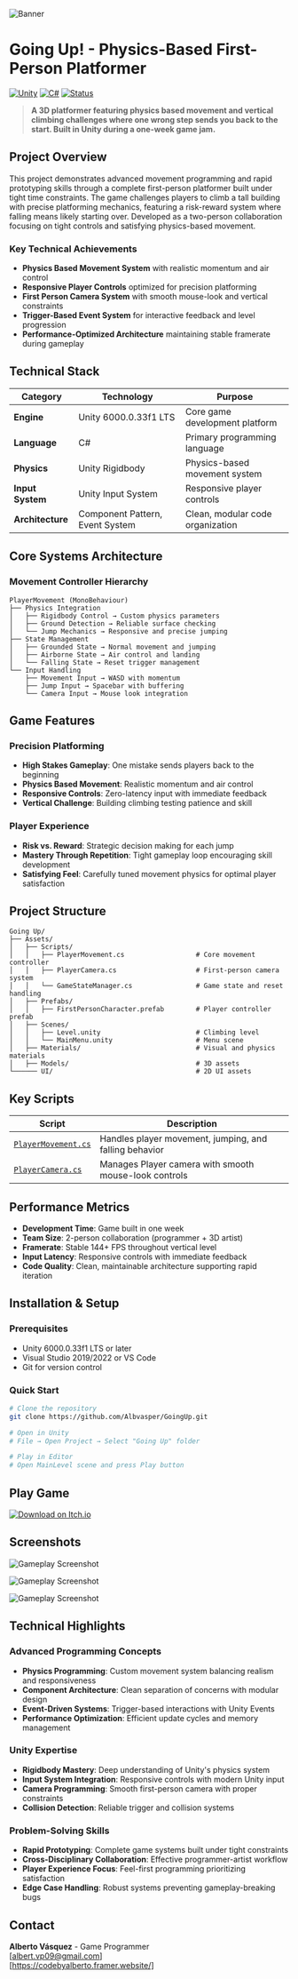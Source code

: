 ![Banner](https://img.itch.zone/aW1nLzIwMDEzNDUyLnBuZw==/original/HTzeDg.png)

# Going Up! - Physics-Based First-Person Platformer

[![Unity](https://img.shields.io/badge/Unity-6000.0.33f1-black.svg?style=for-the-badge&logo=unity)](https://unity.com/)
[![C#](https://img.shields.io/badge/C%23-239120?style=for-the-badge&logo=c-sharp&logoColor=white)](https://docs.microsoft.com/en-us/dotnet/csharp/)
[![Status](https://img.shields.io/badge/Status-Game%20Jam%20Complete-red?style=for-the-badge)](https://github.com/Albvasper/GoingUp)

> **A 3D platformer featuring physics based movement and vertical climbing challenges where one wrong step sends you back to the start. Built in Unity during a one-week game jam.**

## Project Overview

This project demonstrates advanced movement programming and rapid prototyping skills through a complete first-person platformer built under tight time constraints. The game challenges players to climb a tall building with precise platforming mechanics, featuring a risk-reward system where falling means likely starting over. Developed as a two-person collaboration focusing on tight controls and satisfying physics-based movement.

### Key Technical Achievements
- **Physics Based Movement System** with realistic momentum and air control
- **Responsive Player Controls** optimized for precision platforming
- **First Person Camera System** with smooth mouse-look and vertical constraints
- **Trigger-Based Event System** for interactive feedback and level progression
- **Performance-Optimized Architecture** maintaining stable framerate during gameplay

## Technical Stack

| **Category** | **Technology** | **Purpose** |
|--------------|----------------|-------------|
| **Engine** | Unity 6000.0.33f1 LTS | Core game development platform |
| **Language** | C# | Primary programming language |
| **Physics** | Unity Rigidbody | Physics-based movement system |
| **Input System** | Unity Input System | Responsive player controls |
| **Architecture** | Component Pattern, Event System | Clean, modular code organization |

## Core Systems Architecture

### Movement Controller Hierarchy
```
PlayerMovement (MonoBehaviour)
├── Physics Integration
│   ├── Rigidbody Control → Custom physics parameters
│   ├── Ground Detection → Reliable surface checking
│   └── Jump Mechanics → Responsive and precise jumping
├── State Management
│   ├── Grounded State → Normal movement and jumping
│   ├── Airborne State → Air control and landing
│   └── Falling State → Reset trigger management
└── Input Handling
    ├── Movement Input → WASD with momentum
    ├── Jump Input → Spacebar with buffering
    └── Camera Input → Mouse look integration
```


## Game Features

### Precision Platforming
- **High Stakes Gameplay**: One mistake sends players back to the beginning
- **Physics Based Movement**: Realistic momentum and air control
- **Responsive Controls**: Zero-latency input with immediate feedback
- **Vertical Challenge**: Building climbing testing patience and skill

### Player Experience
- **Risk vs. Reward**: Strategic decision making for each jump
- **Mastery Through Repetition**: Tight gameplay loop encouraging skill development
- **Satisfying Feel**: Carefully tuned movement physics for optimal player satisfaction

## Project Structure

```
Going Up/
├── Assets/
│   ├── Scripts/
│   │   ├── PlayerMovement.cs                  # Core movement controller
│   │   ├── PlayerCamera.cs                    # First-person camera system
│   │   └── GameStateManager.cs                # Game state and reset handling
│   ├── Prefabs/
│   │   ├── FirstPersonCharacter.prefab        # Player controller prefab
│   ├── Scenes/
│   │   ├── Level.unity                        # Climbing level
│   │   └── MainMenu.unity                     # Menu scene
│   ├── Materials/                             # Visual and physics materials
│   ├── Models/                                # 3D assets
└────── UI/                                    # 2D UI assets
```

## Key Scripts

| Script | Description |
|--------|-------------|
| [`PlayerMovement.cs`](https://github.com/Albvasper/GoingUp/blob/74d82557064b6a2a7d7f2a708615eb2caad17a49/Going%20Up/Assets/Scripts/PlayerMovement.cs) | Handles player movement, jumping, and falling behavior |
| [`PlayerCamera.cs`](https://github.com/Albvasper/GoingUp/blob/74d82557064b6a2a7d7f2a708615eb2caad17a49/Going%20Up/Assets/Scripts/PlayerCamera.cs) | Manages Player camera with smooth mouse-look controls |


## Performance Metrics

- **Development Time**: Game built in one week
- **Team Size**: 2-person collaboration (programmer + 3D artist)  
- **Framerate**: Stable 144+ FPS throughout vertical level
- **Input Latency**: Responsive controls with immediate feedback
- **Code Quality**: Clean, maintainable architecture supporting rapid iteration

## Installation & Setup

### Prerequisites
- Unity 6000.0.33f1 LTS or later
- Visual Studio 2019/2022 or VS Code  
- Git for version control

### Quick Start
```bash
# Clone the repository
git clone https://github.com/Albvasper/GoingUp.git

# Open in Unity
# File → Open Project → Select "Going Up" folder

# Play in Editor  
# Open MainLevel scene and press Play button
```

## Play Game

[![Download on Itch.io](https://img.shields.io/badge/Download-itch.io-FA5C5C?style=for-the-badge&logo=itch.io&logoColor=white)](https://albvasper.itch.io/going-up)

## Screenshots

![Gameplay Screenshot](https://img.itch.zone/aW1hZ2UvMzM0NDk0OC8yMTc1MTIzMi5wbmc=/original/6fC%2B8a.png)

![Gameplay Screenshot](https://img.itch.zone/aW1hZ2UvMzM0NDk0OC8yMTc1MTIzMS5wbmc=/original/zxOSSZ.png)

![Gameplay Screenshot](https://img.itch.zone/aW1hZ2UvMzM0NDk0OC8yMTc1MTIzMy5wbmc=/original/UD7gFB.png)

## Technical Highlights

### Advanced Programming Concepts
- **Physics Programming**: Custom movement system balancing realism and responsiveness
- **Component Architecture**: Clean separation of concerns with modular design
- **Event-Driven Systems**: Trigger-based interactions with Unity Events
- **Performance Optimization**: Efficient update cycles and memory management

### Unity Expertise  
- **Rigidbody Mastery**: Deep understanding of Unity's physics system
- **Input System Integration**: Responsive controls with modern Unity input
- **Camera Programming**: Smooth first-person camera with proper constraints
- **Collision Detection**: Reliable trigger and collision systems

### Problem-Solving Skills
- **Rapid Prototyping**: Complete game systems built under tight constraints
- **Cross-Disciplinary Collaboration**: Effective programmer-artist workflow
- **Player Experience Focus**: Feel-first programming prioritizing satisfaction
- **Edge Case Handling**: Robust systems preventing gameplay-breaking bugs

## Contact

**Alberto Vásquez** - Game Programmer  
[albert.vp09@gmail.com]  
[https://codebyalberto.framer.website/]
